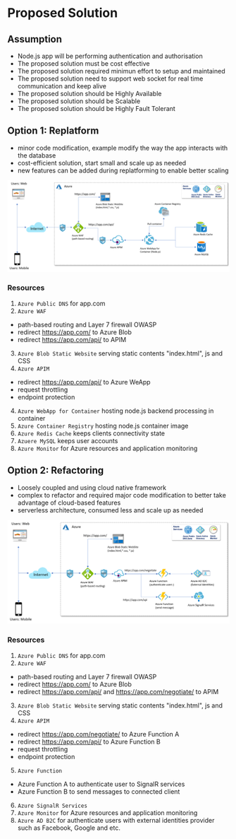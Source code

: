 # Proposed Solution

## Assumption
- Node.js app will be performing authentication and authorisation
- The proposed solution must be cost effective
- The proposed solution required minimun effort to setup and maintained
- The proposed solution need to support web socket for real time communication and keep alive
- The proposed solution should be Highly Available
- The proposed solution should be Scalable
- The proposed solution should be Highly Fault Tolerant

## Option 1: Replatform
- minor code modification, example modify the way the app interacts with the database 
- cost-efficient solution, start small and scale up as needed
- new features can be added during replatforming to enable better scaling

![](/Images/option1-replatform.png)

### Resources
1. `Azure Public DNS` for app.com
2. `Azure WAF`
- path-based routing and Layer 7 firewall OWASP
- redirect https://app.com/ to Azure Blob 
- redirect https://app.com/api/ to APIM
3. `Azure Blob Static Website` serving static contents "index.html", js and CSS
4. `Azure APIM`
- redirect https://app.com/api/ to Azure WeApp
- request throttling
- endpoint protection
4. `Azure WebApp for Container` hosting node.js backend processing in container
5. `Azure Container Registry` hosting node.js container image
6. `Azure Redis Cache` keeps clients connectivity state
7. `Azuere MySQL` keeps user accounts
8. `Azure Monitor` for Azure resources and application monitoring


## Option 2: Refactoring
- Loosely coupled and using cloud native framework
- complex to refactor and required major code modification to better take advantage of cloud-based features 
- serverless architecture, consumed less and scale up as needed

![](/Images/option2-refactoring.png)

### Resources
1. `Azure Public DNS` for app.com
2. `Azure WAF`
- path-based routing and Layer 7 firewall OWASP
- redirect https://app.com/ to Azure Blob 
- redirect https://app.com/api/ and https://app.com/negotiate/ to APIM
3. `Azure Blob Static Website` serving static contents "index.html", js and CSS
4. `Azure APIM`
- redirect https://app.com/negotiate/ to Azure Function A
- redirect https://app.com/api/ to Azure Function B
- request throttling
- endpoint protection
5. `Azure Function`
- Azure Function A to authenticate user to SignalR services
- Azure Function B to send messages to connected client
6. `Azure SignalR Services`
7. `Azure Monitor` for Azure resources and application monitoring
8. `Azure AD B2C` for authenticate users with external identities provider such as Facebook, Google and etc.